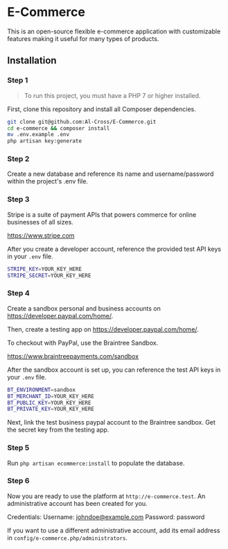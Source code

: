 # E-Commerce

This is an open-source flexible e-commerce application with customizable features making it useful for many types of products.

## Installation

### Step 1

> To run this project, you must have a PHP 7 or higher installed.

First, clone this repository and install all Composer dependencies.

```bash
git clone git@github.com:Al-Cross/E-Commerce.git
cd e-commerce && composer install
mv .env.example .env
php artisan key:generate
```

### Step 2
Create a new database and reference its name and username/password within the project's .env file.

### Step 3
Stripe is a suite of payment APIs that powers commerce for online businesses of all sizes.

https://www.stripe.com

After you create a developer account, reference the provided test API keys in your `.env` file.

```bash
STRIPE_KEY=YOUR_KEY_HERE
STRIPE_SECRET=YOUR_KEY_HERE
```

### Step 4

Create a sandbox personal and business accounts on https://developer.paypal.com/home/.

Then, create a testing app on https://developer.paypal.com/home/.

To checkout with PayPal, use the Braintree Sandbox.

https://www.braintreepayments.com/sandbox

After the sandbox account is set up, you can reference the test API keys in your `.env` file.

```bash
BT_ENVIRONMENT=sandbox
BT_MERCHANT_ID=YOUR_KEY_HERE
BT_PUBLIC_KEY=YOUR_KEY_HERE
BT_PRIVATE_KEY=YOUR_KEY_HERE
```

Next, link the test business paypal account to the Braintree sandbox. Get the secret key from the testing app.

### Step 5
Run `php artisan ecommerce:install` to populate the database.

### Step 6
Now you are ready to use the platform at `http://e-commerce.test`. An administrative account has been created for you.

Credentials:
Username: johndoe@example.com     Password: password

 If you want to use a different administrative account, add its email address in `config/e-commerce.php/administrators`.
